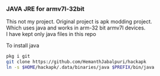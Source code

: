 ### JAVA JRE for armv7l-32bit

This not my project. Original project is apk modding project.  
Which uses java and works in arm-32 bit armv7l devices.  
I have kept only java files in this repo  

To install java  
```bash
pkg i git
git clone https://github.com/HemanthJabalpuri/hackapk
ln -s $HOME/hackapk/.data/binaries/java $PREFIX/bin/java
```
